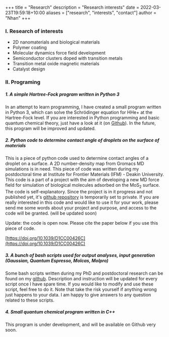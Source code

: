 +++
title = "Research"
description = "Research interests"
date = 2022-03-23T19:59:18+10:00
aliases = ["research", "interests", "contact"]
author = "Nhan"
+++

### I. Research of interests

- 2D nanomaterials and biological materials
- Polymer coating
- Molecular dynamics force field development 
- Semiconductor clusters doped with transition metals
- Transition metal oxide magnetic materials 
- Catalyst design 


### II. Programing

##### 1. A simple Hartree-Fock program written in Python 3

In an attempt to learn programming, I have created a small program written in Python 3, which can solve the Schrödinger equation for HHe+ at the Hartree-Fock level. If you are interested in Python programming and basic quantum chemical theory, just have a look at it (on [Github](https://github.com/lenhanpham/Hartree-Fock "Hartree-Fock")). In the future, this program will be improved and updated.

##### 2. Python code to determine contact angle of droplets on the surface of materials

This is a piece of python code used to determine contact angles of a  droplet on a surface. A 2D number-density map from Gromacs MD simulations is in need. This piece of code was written during my postdoctoral time at Institute for Frontier Materials (IFM) - Deakin University. This code is a part of a project with the aim of developing a new MD force field for simulation of biological molecules  adsorbed on the MoS<sub>2</sub> surface. The code is self-explanatory. Since the project is in it progress and not published yet, it's [github repository](https://github.com/lenhanpham/water-contact-angle) is temporarily set to private. If you are really interested in this code and would like to use it for your work, please send me some words about your project and purpose, and access to the code will be granted. (will be updated soon) 

Update: the code is open now. Please cite the paper below if you use this piece of code.

[https://doi.org/10.1039/D1CC00426C](https://doi.org/10.1039/D1CC00426C)

##### 3. A bunch of bash scripts used for output analyses, input generation (Gaussian, Quantum Espresso, Molcas, Molpro)

 Some bash scripts written during my PhD and postdoctoral research can be found on my [github](https://github.com/lenhanpham/analysis-scripts). Description and instruction will be updated for every script once I have spare time. If you would like to modify and use these script, feel free to do it. Note that take the risk yourself if anything wrong just happens to your data. I am happy to give answers to any question related to these scripts. 

##### 4. Small quantum chemical program written in C++

This program is under development, and will be available on Github very soon.